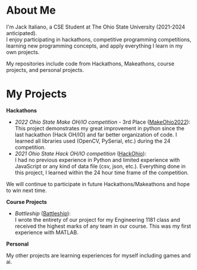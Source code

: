 # About Me
</p>
  I'm Jack Italiano, a CSE Student at The Ohio State University (2021-2024 anticipated). <br />
  I enjoy participating in hackathons, competitive programming competitions, learning new programming concepts, and apply everything I learn in my own projects.

  My repositories include code from Hackathons, Makeathons, course projects, and personal projects.
</p>

# My Projects
**Hackathons**
<ul>
  <li>
    <i>2022 Ohio State Make OH/IO competition</i> - 3rd Place (<a href="https://github.com/rahulmedicharla/MakeOhio2022" target="_blank" rel="noopener noreferrer">MakeOhio2022</a>): <br />
    This project demonstrates my great improvement in python since the last hackathon (Hack OH/IO) and far better organization of code. I learned all libraries used (OpenCV, PySerial, etc.) during the 24 competition.
  </li>
  
  <li>
    <i>2021 Ohio State Hack OH/IO competition</i> (<a href="https://github.com/rahulmedicharla/HackOhio" target="_blank" rel="noopener noreferrer">HackOhio</a>): <br />
    I had no previous experience in Python and limited experience with JavaScript or any kind of data file (csv, json,  etc.). Everything done in this project, I learned within the 24 hour time frame of the competition.
  </li>
</ul>

We will continue to participate in future Hackathons/Makeathons and hope to win next time.

**Course Projects**
<ul>
  <li>
    <i>Battleship</i> (<a href="https://github.com/italiano16/Battleship" target="_blank" rel="noopener   noreferrer">Battleship</a>): <br/>
    I wrote the entirety of our project for my Engineering 1181 class and received the highest marks of any team in our course. This was my first experience with MATLAB.
  </li>
</ul>

**Personal**
<p>
  My other projects are learning experiences for myself including games and ai.
</p>
